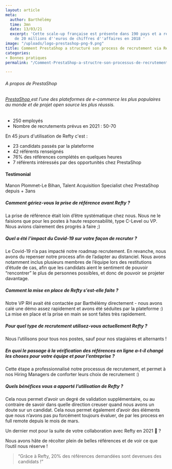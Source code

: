 ```yaml
---
layout: article
meta:
  author: Barthélémy
  time: 3mn
  date: 13/03/21
  excerpt: 'Cette scale-up française est présente dans 190 pays et a réalisé plus
    de 20 millions d''euros de chiffres d''affaires en 2018 '
image: "/uploads/logo-prestashop-png-9.png"
title: Comment PrestaShop a structuré son process de recrutement via Refty
categories:
- Bonnes pratiques
permalink: "/Comment-PrestaShop-a-structre-son-processus-de-recrutement/"

---
```

###### A propos de PrestaShop

###### [PrestaShop ](https://www.prestashop.com/en)est l’une des plateformes de e-commerce les plus populaires au monde et de projet open source les plus réussis.

* 250 employés
* Nombre de recrutements prévus en 2021 : 50-70

En 45 jours d'utilisation de Refty c'est :

* 23 candidats passés par la plateforme
* 42 référents renseignés
* 76% des références complétés en quelques heures
* 7 référents intéressés par des opportunités chez PrestaShop

#### Testimonial

Manon Plommet-Le Bihan, Talent Acquisition Specialist chez PrestaShop depuis + 3ans 

##### Comment gériez-vous la prise de référence avant Refty ?

La prise de référence était loin d’être systématique chez nous. Nous ne le faisions que pour les postes à haute responsabilité, type C-Level ou VP. Nous avions clairement des progrès à faire ;)

##### Quel a été l'impact du Covid-19 sur votre façon de recruter ?

Le Covid-19 n’a pas impacté notre roadmap recrutement. En revanche, nous avons du repenser notre process afin de l’adapter au distanciel. Nous avons notamment inclus plusieurs membres de l’équipe lors des restitutions d’étude de cas, afin que les candidats aient le sentiment de pouvoir “rencontrer” le plus de personnes possibles, et donc de pouvoir se projeter davantage.

##### Comment la mise en place de Refty s'est-elle faite ?

Notre VP RH avait été contactée par Barthélémy directement - nous avons calé une démo assez rapidement et avons été séduites par la plateforme :) La mise en place et la prise en main se sont faites très rapidement.

##### Pour quel type de recrutement utilisez-vous actuellement Refty ?

Nous l’utilisons pour tous nos postes, sauf pour nos stagiaires et alternants !

##### En quoi le passage à la vérification des références en ligne a-t-il changé les choses pour votre équipe et pour l'entreprise ?

Cette étape a professionnalisé notre processus de recrutement, et permet à nos Hiring Managers de conforter leurs choix de recrutement :)

##### Quels bénéfices vous a apporté l’utilisation de Refty ?

Cela nous permet d’avoir un degré de validation supplémentaire, ou au contraire de savoir dans quelle direction creuser quand nous avons un doute sur un candidat. Cela nous permet également d’avoir des éléments que nous n’avons pas pu forcément toujours évaluer, de par les process en full remote depuis le mois de mars.

  
Un dernier mot pour la suite de votre collaboration avec Refty en 2021 🙂 ?

Nous avons hâte de récolter plein de belles références et de voir ce que l’outil nous réserve !

> “Grâce à Refty, 20% des références demandées sont devenues des candidats !”